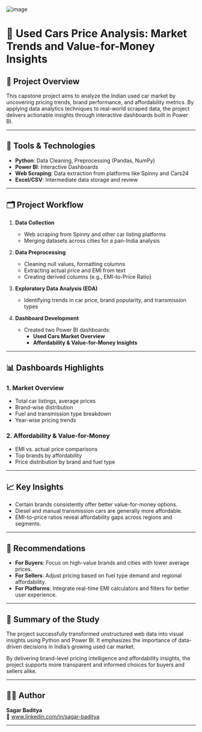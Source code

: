 ![image](https://github.com/user-attachments/assets/2ba9699f-4887-4395-a9d2-d30634580a9e)

# 🚗 Used Cars Price Analysis: Market Trends and Value-for-Money Insights

## 📌 Project Overview

This capstone project aims to analyze the Indian used car market by uncovering pricing trends, brand performance, and affordability metrics. By applying data analytics techniques to real-world scraped data, the project delivers actionable insights through interactive dashboards built in Power BI.

---

## 🔧 Tools & Technologies

- **Python**: Data Cleaning, Preprocessing (Pandas, NumPy)
- **Power BI**: Interactive Dashboards
- **Web Scraping**: Data extraction from platforms like Spinny and Cars24
- **Excel/CSV**: Intermediate data storage and review

---

## 🗂️ Project Workflow

1. **Data Collection**  
   - Web scraping from Spinny and other car listing platforms  
   - Merging datasets across cities for a pan-India analysis  

2. **Data Preprocessing**  
   - Cleaning null values, formatting columns  
   - Extracting actual price and EMI from text  
   - Creating derived columns (e.g., EMI-to-Price Ratio)

3. **Exploratory Data Analysis (EDA)**  
   - Identifying trends in car price, brand popularity, and transmission types  

4. **Dashboard Development**  
   - Created two Power BI dashboards:
     - **Used Cars Market Overview**
     - **Affordability & Value-for-Money Insights**

---

## 📊 Dashboards Highlights

### 1. Market Overview
- Total car listings, average prices
- Brand-wise distribution
- Fuel and transmission type breakdown
- Year-wise pricing trends

### 2. Affordability & Value-for-Money
- EMI vs. actual price comparisons
- Top brands by affordability
- Price distribution by brand and fuel type


---

## 📈 Key Insights

- Certain brands consistently offer better value-for-money options.
- Diesel and manual transmission cars are generally more affordable.
- EMI-to-price ratios reveal affordability gaps across regions and segments.

---

## 🎯 Recommendations

- **For Buyers**: Focus on high-value brands and cities with lower average prices.
- **For Sellers**: Adjust pricing based on fuel type demand and regional affordability.
- **For Platforms**: Integrate real-time EMI calculators and filters for better user experience.

---

## 📌 Summary of the Study

The project successfully transformed unstructured web data into visual insights using Python and Power BI. It emphasizes the importance of data-driven decisions in India’s growing used car market.

By delivering brand-level pricing intelligence and affordability insights, the project supports more transparent and informed choices for buyers and sellers alike.

---

## 👨‍💻 Author

**Sagar Baditya**  
🔗 www.linkedin.com/in/sagar-baditya  

---
